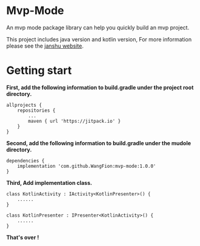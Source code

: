 # Mvp-Mode
An mvp mode package library can help you quickly build an mvp project.

This project includes java version and kotlin version, For more information please see the [janshu website](https://www.jianshu.com/p/f660b475d381).

# Getting start

**First, add the following information to build.gradle under the project root directory.**
```
allprojects {
	repositories {
		...
		maven { url 'https://jitpack.io' }
	}
}
```

**Second, add the following information to build.gradle under the mudole directory.**
```
dependencies {
    implementation 'com.github.WangFion:mvp-mode:1.0.0'
}
```

**Third, Add implementation class.**
```
class KotlinActivity : IActivity<KotlinPresenter>() {
    ......
}
```
```
class KotlinPresenter : IPresenter<KotlinActivity>() {
    ......
}
```

**That's over !**
